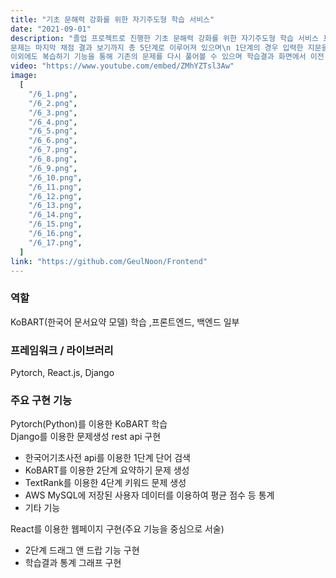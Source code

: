 ```yaml
---
title: "기초 문해력 강화를 위한 자기주도형 학습 서비스"
date: "2021-09-01"
description: "졸업 프로젝트로 진행한 기초 문해력 강화를 위한 자기주도형 학습 서비스 프로젝트(이하 글눈 프로젝트)는 글을 보고 이해하는 능력이라는 의미인 고유어 '글눈'에서 영감받아 서비스를 통해 학습자가 문해력의 눈을 틔우는 것을 목표로 진행하였습니다. 글눈 서비스는 자연어처리 인공지능 모델을 이용하여 사용자가 직접 입력한 지문을 분석 후 문제를 자동 생성해 제공함으로써 사용자의 자기주도적 학습 능력까지 성장할 수 있도록 하였습니다.\n
문제는 마지막 채점 결과 보기까지 총 5단계로 이루어져 있으며\n 1단계의 경우 입력한 지문을 다시 읽어보고 한국어 기초사전 api를 이용한 단어 찾기 기능을 통해 궁금한 단어를 검색해보는 전문보기\n 2단계의 경우 직접 지문을 한문장 또는 세문장으로 요약해보는 요약하기\n 3단계의 경우 KoNlpy와 한국어 기초사전 api를 이용하여 지문 내에서 추출한 단어로 생성한 용례/의미 찾기, 동음이의어 연결, 유의어/반의어 찾기 문제를 풀어볼 수 있는 어휘풀기\n 마지막으로 TextRank를 사용하여 추출한 핵심 키워드들을 직접 본문 안에 적어보는 4단계 빈칸풀기로 이루어져있습니다.\n
이외에도 복습하기 기능을 통해 기존의 문제를 다시 풀어볼 수 있으며 학습결과 화면에서 이전 채점 결과들에 대한 통계를 확인 할 수 있습니다."
video: "https://www.youtube.com/embed/ZMhYZTsl3Aw"
image:
  [
    "/6_1.png",
    "/6_2.png",
    "/6_3.png",
    "/6_4.png",
    "/6_5.png",
    "/6_6.png",
    "/6_7.png",
    "/6_8.png",
    "/6_9.png",
    "/6_10.png",
    "/6_11.png",
    "/6_12.png",
    "/6_13.png",
    "/6_14.png",
    "/6_15.png",
    "/6_16.png",
    "/6_17.png",
  ]
link: "https://github.com/GeulNoon/Frontend"
---
```


### **역할**

KoBART(한국어 문서요약 모델) 학습 ,프론트엔드, 백엔드 일부

### **프레임워크 / 라이브러리**

Pytorch, React.js, Django

### **주요 구현 기능**

Pytorch(Python)를 이용한 KoBART 학습  
Django를 이용한 문제생성 rest api 구현

- 한국어기초사전 api를 이용한 1단계 단어 검색
- KoBART를 이용한 2단계 요약하기 문제 생성
- TextRank를 이용한 4단계 키워드 문제 생성
- AWS MySQL에 저장된 사용자 데이터를 이용하여 평균 점수 등 통계
- 기타 기능

React를 이용한 웹페이지 구현(주요 기능을 중심으로 서술)

- 2단계 드래그 앤 드랍 기능 구현
- 학습결과 통계 그래프 구현
